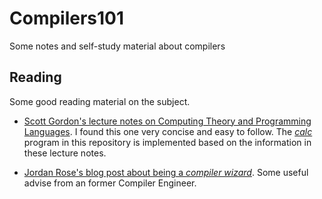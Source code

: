 # Compilers101
Some notes and self-study material about compilers


## Reading
Some good reading material on the subject. 

* [Scott Gordon's lecture notes on Computing Theory and Programming Languages](https://athena.ecs.csus.edu/~gordonvs/135/resources/). I found this one very concise and easy to follow. The [_calc_](https://github.com/fnoyanisi/Compilers101/tree/master/calc) program in this repository is implemented based on the information in these lecture notes.

* [Jordan Rose's blog post about being a _compiler wizard_](http://belkadan.com/blog/2016/05/So-You-Want-To-Be-A-Compiler-Wizard/). Some useful advise from an former Compiler Engineer. 
